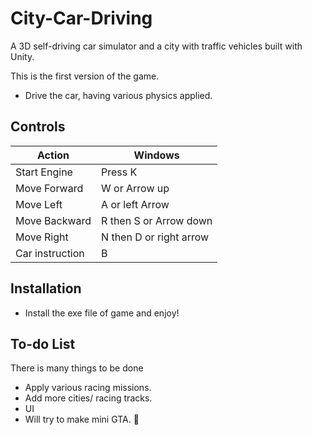 # City-Car-Driving
A 3D self-driving car simulator and a city with traffic vehicles built with Unity. 

This is the first version of the game.

  - Drive the car, having various physics applied.
  
  ## Controls ##

| Action          | Windows                 |
| --------------- | ----------------------- |
| Start Engine    | Press K                 |
| Move Forward    | W or Arrow up           |
| Move Left       | A  or left Arrow        |
| Move Backward   | R then S  or Arrow down |
| Move Right      | N then D or right arrow |
| Car instruction | B                       |


## Installation
- Install the exe file of game and enjoy!

## To-do List
There is many things to be done
  - Apply various racing missions.
  - Add more cities/ racing tracks.
  - UI
  - Will try to make mini GTA. :woozy_face:
 
